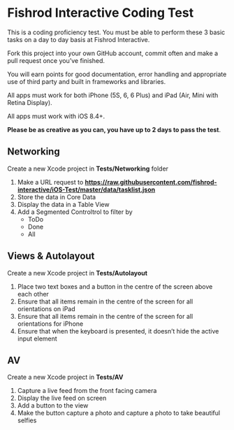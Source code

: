 # Fishrod Interactive Coding Test

This is a coding proficiency test. You must be able to perform these 3 basic tasks on a day to day basis at Fishrod Interactive.

Fork this project into your own GitHub account, commit often and make a pull request once you’ve finished.

You will earn points for good documentation, error handling and appropriate use of third party and built in frameworks and libraries.

All apps must work for both iPhone (5S, 6, 6 Plus) and iPad (Air, Mini with Retina Display).

All apps must work with iOS 8.4+.

**Please be as creative as you can, you have up to 2 days to pass the test**.

## Networking
Create a new Xcode project in **Tests/Networking** folder

1. Make a URL request to **https://raw.githubusercontent.com/fishrod-interactive/iOS-Test/master/data/tasklist.json**
2. Store the data in Core Data
2. Display the data in a Table View
3. Add a Segmented Controltrol to filter by
	* ToDo
	* Done
	* All

## Views & Autolayout
Create a new Xcode project in **Tests/Autolayout**

1. Place two text boxes and a button in the centre of the screen above each other
2. Ensure that all items remain in the centre of the screen for all orientations on iPad
3. Ensure that all items remain in the centre of the screen for all orientations for iPhone
4. Ensure that when the keyboard is presented, it doesn’t hide the active input element

## AV
Create a new Xcode project in **Tests/AV**

1. Capture a live feed from the front facing camera
2. Display the live feed on screen
3. Add a button to the view
4. Make the button capture a photo and capture a photo to take beautiful selfies